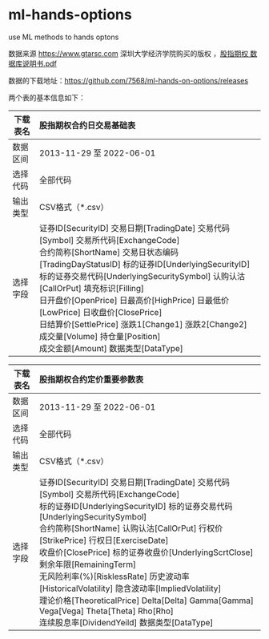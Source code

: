 # ml-hands-options
use ML methods to  hands optons

数据来源 https://www.gtarsc.com 深圳大学经济学院购买的版权 ，[股指期权 数据库说明书.pdf](https://github.com/7568/ml-hands-on-options/releases)

数据的下载地址：https://github.com/7568/ml-hands-on-options/releases

两个表的基本信息如下：

| 下载表名 | 股指期权合约日交易基础表                                     |
| -------- | :------------------------------------------------------------ |
| 数据区间 | 2013-11-29 至 2022-06-01                                     |
| 选择代码 | 全部代码                                                     |
| 输出类型 | CSV格式（*.csv）                                             |
| 选择字段 | 证券ID[SecurityID] 交易日期[TradingDate] 交易代码[Symbol] 交易所代码[ExchangeCode]<br /> 合约简称[ShortName] 交易日状态编码[TradingDayStatusID] 标的证券ID[UnderlyingSecurityID] <br /> 标的证券交易代码[UnderlyingSecuritySymbol]   认购认沽[CallOrPut] 填充标识[Filling] <br />日开盘价[OpenPrice]  日最高价[HighPrice] 日最低价[LowPrice] 日收盘价[ClosePrice]  <br />日结算价[SettlePrice] 涨跌1[Change1] 涨跌2[Change2]  成交量[Volume] 持仓量[Position] <br /> 成交金额[Amount] 数据类型[DataType] |


| 下载表名 | 股指期权合约定价重要参数表                                   |
| -------- | :----------------------------------------------------------- |
| 数据区间 | 2013-11-29 至 2022-06-01                                     |
| 选择代码 | 全部代码                                                     |
| 输出类型 | CSV格式（*.csv）                                             |
| 选择字段 | 证券ID[SecurityID] 交易日期[TradingDate] 交易代码[Symbol] 交易所代码[ExchangeCode] <br /> 标的证券ID[UnderlyingSecurityID]  标的证券交易代码[UnderlyingSecuritySymbol]<br />合约简称[ShortName] 认购认沽[CallOrPut] 行权价[StrikePrice] 行权日[ExerciseDate] <br />收盘价[ClosePrice] 标的证券收盘价[UnderlyingScrtClose] 剩余年限[RemainingTerm]  <br />无风险利率(%)[RisklessRate] 历史波动率[HistoricalVolatility] 隐含波动率[ImpliedVolatility] <br />理论价格[TheoreticalPrice]  Delta[Delta] Gamma[Gamma] Vega[Vega] Theta[Theta] Rho[Rho] <br />连续股息率[DividendYeild] 数据类型[DataType] |

